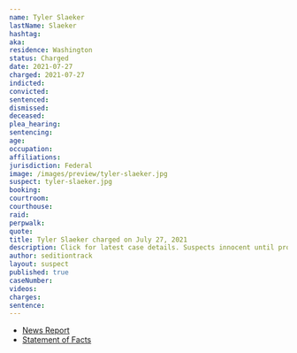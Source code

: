 ```yaml
---
name: Tyler Slaeker
lastName: Slaeker
hashtag:
aka:
residence: Washington
status: Charged
date: 2021-07-27
charged: 2021-07-27
indicted:
convicted:
sentenced:
dismissed:
deceased:
plea_hearing:
sentencing:
age:
occupation:
affiliations:
jurisdiction: Federal
image: /images/preview/tyler-slaeker.jpg
suspect: tyler-slaeker.jpg
booking:
courtroom:
courthouse:
raid:
perpwalk:
quote:
title: Tyler Slaeker charged on July 27, 2021
description: Click for latest case details. Suspects innocent until proven guilty.
author: seditiontrack
layout: suspect
published: true
caseNumber:
videos:
charges:
sentence:
---
```

- [News Report](https://www.insider.com/capitol-rioter-arrested-after-mother-posted-his-pictures-on-facebook-2021-8)
- [Statement of Facts](https://extremism.gwu.edu/sites/g/files/zaxdzs2191/f/Tyler%20Slaeker%20Affidavit%20in%20Support%20of%20Application%20for%20Arrest%20Warrant.pdf)

